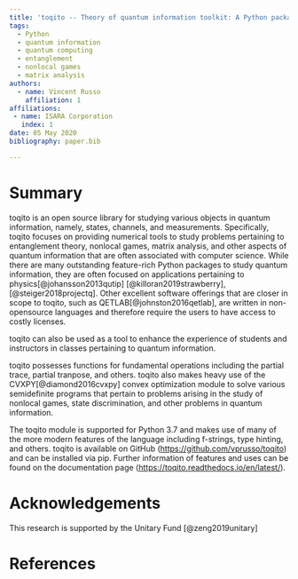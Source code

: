 ```yaml
---
title: 'toqito -- Theory of quantum information toolkit: A Python package for studying quantum information'
tags:
  - Python
  - quantum information
  - quantum computing
  - entanglement
  - nonlocal games
  - matrix analysis
authors:
  - name: Vincent Russo
    affiliation: 1 
affiliations:
 - name: ISARA Corporation
   index: 1
date: 05 May 2020
bibliography: paper.bib

---
```


# Summary

toqito is an open source library for studying various objects in quantum
information, namely, states, channels, and measurements. Specifically, toqito
focuses on providing numerical tools to study problems pertaining to
entanglement theory, nonlocal games, matrix analysis, and other aspects of
quantum information that are often associated with computer science. While
there are many outstanding feature-rich Python packages to study quantum
information, they are often focused on applications pertaining to
physics[@johansson2013qutip] [@killoran2019strawberry], [@steiger2018projectq].
Other excellent software offerings that are closer in scope to toqito, such as
QETLAB[@johnston2016qetlab], are written in non-opensource languages and
therefore require the users to have access to costly licenses.

toqito can also be used as a tool to enhance the experience of students and
instructors in classes pertaining to quantum information.

toqito possesses functions for fundamental operations including the partial
trace, partial tranpose, and others. toqito also makes heavy use of the
CVXPY[@diamond2016cvxpy] convex optimization module to solve various
semidefinite programs that pertain to problems arising in the study of nonlocal
games, state discrimination, and other problems in quantum information.

The toqito module is supported for Python 3.7 and makes use of many of the more
modern features of the language including f-strings, type hinting, and others.
toqito is available on GitHub (https://github.com/vprusso/toqito) and can be
installed via pip. Further information of features and uses can be found on the
documentation page (https://toqito.readthedocs.io/en/latest/).

# Acknowledgements
This research is supported by the Unitary Fund [@zeng2019unitary]

# References


